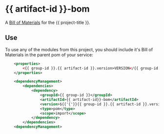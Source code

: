 # {{ artifact-id }}-bom

A [Bill of Materials](https://www.baeldung.com/spring-maven-bom) for the {{ project-title }}.

## Use

To use any of the modules from this project, you should include it's Bill of Materials in the parent pom of your service:

```xml
    <properties>
        <{{ group-id }}.{{ artifact-id }}.version>VERSION</{{ group-id }}.{{ artifact-id }}.version>
    </properties>

    <dependencyManagement>
        <dependencies>
            <dependency>
                <groupId>{{ group-id }}</groupId>
                <artifactId>{{ artifact-id}}-bom</artifactId>
                <version>${{'{'}}{{ group-id }}.{{ artifact-id }}.version.version}</version>
                <type>pom</type>
                <scope>import</scope>
            </dependency>
        </dependencies>
    <dependencyManagement>
```
